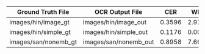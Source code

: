| Ground Truth File      | OCR Output File       | CER         | WER         |
|------------------------|------------------------|-------------|-------------|
| images/hin/image_gt    | images/hin/image_out   | 0.3596      | 2.9709      |
| images/hin/simple_gt   | images/hin/simple_out  | 0.1176      | 0.0000      |
| images/san/nonemb_gt   | images/san/nonemb_out  | 0.8958      | 7.6693      |
